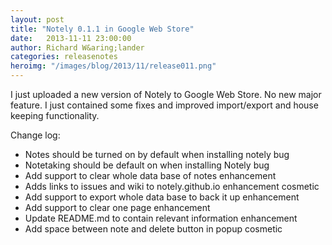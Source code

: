 ```yaml
---
layout: post
title: "Notely 0.1.1 in Google Web Store"
date:   2013-11-11 23:00:00
author: Richard W&aring;lander
categories: releasenotes
heroimg: "/images/blog/2013/11/release011.png"
---
```

I just uploaded a new version of Notely to Google Web Store. No new major feature. I just contained some fixes and improved import/export and house keeping functionality.

Change log:
-   Notes should be turned on by default when installing notely bug
-   Notetaking should be default on when installing Notely bug
-   Add support to clear whole data base of notes enhancement
-   Adds links to issues and wiki to notely.github.io enhancement cosmetic
-   Add support to export whole data base to back it up enhancement
-   Add support to clear one page enhancement
-   Update README.md to contain relevant information enhancement
-   Add space between note and delete button in popup cosmetic